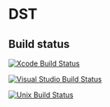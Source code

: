 # DST

## Build status

[![Xcode Build Status][xcodeBuildBadge]][builds]

[![Visual Studio Build Status][vsBuildBadge]][builds]

[![Unix Build Status][unixBuildBadge]][builds]

[xcodeBuildBadge]: https://github.com/bi-ts/dst/actions/workflows/cmake-xcode.yml/badge.svg?branch=master
[vsBuildBadge]: https://github.com/bi-ts/dst/actions/workflows/cmake-visual-studio.yml/badge.svg?branch=master
[unixBuildBadge]: https://github.com/bi-ts/dst/actions/workflows/cmake-unix-makefiles.yml/badge.svg?branch=master
[builds]: https://github.com/bi-ts/dst/actions

